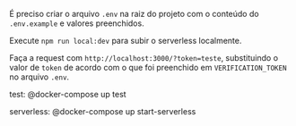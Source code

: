 

É preciso criar o arquivo `.env` na raiz do projeto com o conteúdo do `.env.example` e valores preenchidos.

Execute `npm run local:dev` para subir o serverless localmente.

Faça a request com `http://localhost:3000/?token=teste`, substituindo o valor de `token` de acordo com o que foi preenchido em `VERIFICATION_TOKEN` no arquivo `.env`.


test:
	@docker-compose up test

serverless:
	@docker-compose up start-serverless
